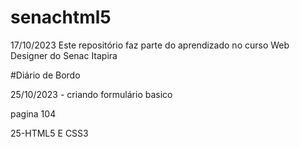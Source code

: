 # senachtml5

17/10/2023 Este repositório faz parte do aprendizado no curso Web Designer do Senac Itapira

#Diário de Bordo

25/10/2023 - criando formulário basico

pagina 104 

25-HTML5 E CSS3
